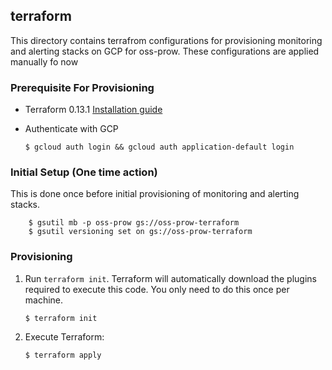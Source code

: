 ## terraform

This directory contains terrafrom configurations for provisioning monitoring and alerting stacks on GCP for oss-prow. These configurations are applied manually fo now

### Prerequisite For Provisioning

-   Terraform 0.13.1
    [Installation guide](https://www.terraform.io/downloads.html)

-   Authenticate with GCP

    ```text
    $ gcloud auth login && gcloud auth application-default login
    ```

### Initial Setup (One time action)

This is done once before initial provisioning of monitoring and alerting stacks.

```text
    $ gsutil mb -p oss-prow gs://oss-prow-terraform
    $ gsutil versioning set on gs://oss-prow-terraform
```

### Provisioning

1.  Run `terraform init`. Terraform will automatically download the plugins
    required to execute this code. You only need to do this once per machine.

    ```text
    $ terraform init
    ```

1.  Execute Terraform:

    ```text
    $ terraform apply
    ```
